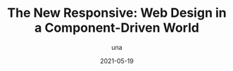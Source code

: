 ---
author: una
date: 2021-05-19
layout: post.njk
publisher: chromiumdev
tags:
  - article
  - design
  - css
target_url: https://web.dev/new-responsive/
title: "The New Responsive: Web Design in a Component-Driven World"
---